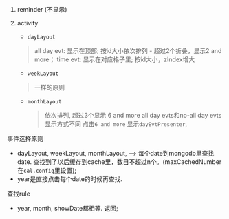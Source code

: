1. reminder (不显示)
2. activity 
   - `dayLayout`
   > all day evt: 显示在顶部; 
     > 按id大小依次排列 - 超过2个折叠，显示2 and more；
   > time evt: 显示在对应格子里;
     > 按id大小，zIndex增大

   - `weekLayout`
    > 一样的原则
  
   - `monthLayout`
     > 依次排列, 超过3个显示 6 and more
     > all day evts和no-all day evts显示方式不同
     > 点击`6 and more` 显示`dayEvtPresenter`, 

  事件选择原则
  - dayLayout, weekLayout, monthLayout, --> 每个date到mongodb里查找date. 查找到了以后缓存到cache里，数目不超过n个。(maxCachedNumber 在`cal.config`里设置);
  - year是直接点击每个date的时候再查找.

  查找rule
  - year, month, showDate都相等. 返回;